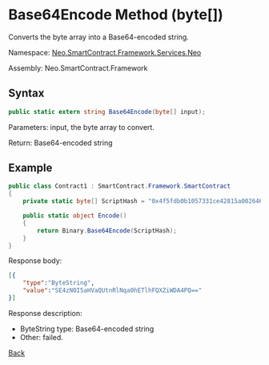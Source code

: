 # Base64Encode Method (byte[])

Converts the byte array into a Base64-encoded string.

Namespace: [Neo.SmartContract.Framework.Services.Neo](../../neo.md)

Assembly: Neo.SmartContract.Framework

## Syntax

```c#
public static extern string Base64Encode(byte[] input);
```

Parameters: input, the byte array to convert. 

Return: Base64-encoded string

## Example

```c#
public class Contract1 : SmartContract.Framework.SmartContract
{
    private static byte[] ScriptHash = "0x4f5fdb0b1057331ce42815a002646ed807fbdd1c".HexToBytes(reverse: true);

    public static object Encode()
    {
        return Binary.Base64Encode(ScriptHash);
    }
}
```

Response body:

```json
[{
    "type":"ByteString", 
    "value":"SE4zN0I5aHVaQUtnRlNqa0hETlhFQXZiWDA4PQ=="
}]
```

Response description:

- ByteString type: Base64-encoded string
- Other: failed.

[Back](../Binary.md)